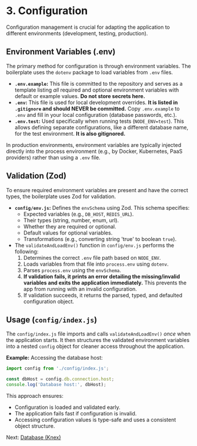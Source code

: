 # 3. Configuration

Configuration management is crucial for adapting the application to different environments (development, testing, production).

## Environment Variables (.env)

The primary method for configuration is through environment variables. The boilerplate uses the `dotenv` package to load variables from `.env` files.

*   **`.env.example`:** This file is committed to the repository and serves as a template listing *all* required and optional environment variables with default or example values. **Do not store secrets here.**
*   **`.env`:** This file is used for local development overrides. **It is listed in `.gitignore` and should NEVER be committed.** Copy `.env.example` to `.env` and fill in your local configuration (database passwords, etc.).
*   **`.env.test`:** Used specifically when running tests (`NODE_ENV=test`). This allows defining separate configurations, like a different database name, for the test environment. **It is also gitignored.**

In production environments, environment variables are typically injected directly into the process environment (e.g., by Docker, Kubernetes, PaaS providers) rather than using a `.env` file.

## Validation (Zod)

To ensure required environment variables are present and have the correct types, the boilerplate uses Zod for validation.

*   **`config/env.js`:** Defines the `envSchema` using Zod. This schema specifies:
    *   Expected variables (e.g., `DB_HOST`, `REDIS_URL`).
    *   Their types (string, number, enum, url).
    *   Whether they are required or optional.
    *   Default values for optional variables.
    *   Transformations (e.g., converting string 'true' to boolean `true`).
*   The `validateAndLoadEnv()` function in `config/env.js` performs the following:
    1.  Determines the correct `.env` file path based on `NODE_ENV`.
    2.  Loads variables from that file into `process.env` using `dotenv`.
    3.  Parses `process.env` using the `envSchema`.
    4.  **If validation fails, it prints an error detailing the missing/invalid variables and exits the application immediately.** This prevents the app from running with an invalid configuration.
    5.  If validation succeeds, it returns the parsed, typed, and defaulted configuration object.

## Usage (`config/index.js`)

The `config/index.js` file imports and calls `validateAndLoadEnv()` *once* when the application starts. It then structures the validated environment variables into a nested `config` object for cleaner access throughout the application.

**Example:** Accessing the database host:
```javascript
import config from './config/index.js';

const dbHost = config.db.connection.host;
console.log('Database host:', dbHost);
```

This approach ensures:
*   Configuration is loaded and validated early.
*   The application fails fast if configuration is invalid.
*   Accessing configuration values is type-safe and uses a consistent object structure.

Next: [Database (Knex)](./04-database.md) 